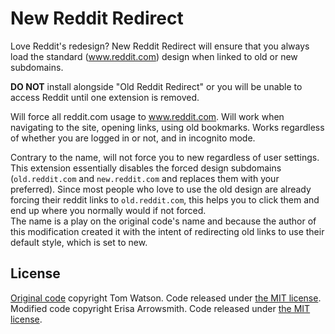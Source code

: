 # New Reddit Redirect

Love Reddit's redesign? New Reddit Redirect will ensure that you always load the standard (www.reddit.com) design when linked to old or new subdomains.

**DO NOT** install alongside "Old Reddit Redirect" or you will be unable to access Reddit until one extension is removed.

Will force all reddit.com usage to www.reddit.com. Will work when navigating to the site, opening links, using old bookmarks. Works regardless of whether you are logged in or not, and in incognito mode.

Contrary to the name, will not force you to new regardless of user settings. This extension essentially disables the forced design subdomains (`old.reddit.com` and `new.reddit.com` and replaces them with your preferred). Since most people who love to use the old design are already forcing their reddit links to `old.reddit.com`, this helps you to click them and end up where you normally would if not forced.  
The name is a play on the original code's name and because the author of this modification created it with the intent of redirecting old links to use their default style, which is set to new.

## License

[Original code](https://github.com/tom-james-watson/old-reddit-redirect) copyright Tom Watson. Code released under [the MIT license](LICENSE.txt).  
Modified code copyright Erisa Arrowsmith. Code released under [the MIT license](LICENSE.txt).
